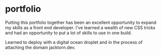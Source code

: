 # portfolio

Putting this portfolio together has been an excellent opportunity to expand my skills as a front end developer. 
I've learned a wealth of new CSS tricks and had an opportunity to put a lot of skills to use in one build. 

Learned to deploy with a digital ocean droplet and in the process of attaching the domain jacktorn.dev. 
